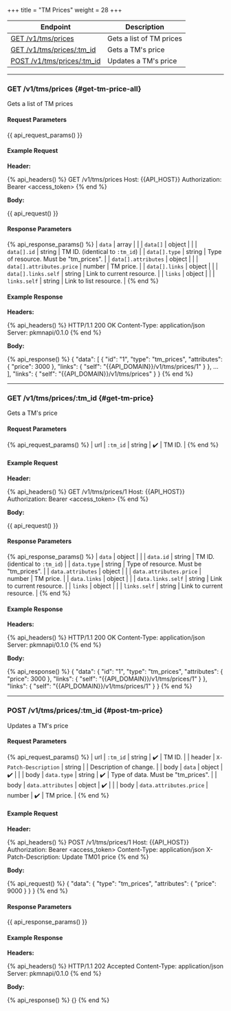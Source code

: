 +++
title = "TM Prices"
weight = 28
+++

| Endpoint                                     | Description              |
|----------------------------------------------|--------------------------|
| [GET /v1/tms/prices](#get-tm-price-all)      | Gets a list of TM prices |
| [GET /v1/tms/prices/:tm_id](#get-tm-price)   | Gets a TM's price        |
| [POST /v1/tms/prices/:tm_id](#post-tm-price) | Updates a TM's price     |

---

### GET /v1/tms/prices {#get-tm-price-all}

Gets a list of TM prices

#### Request Parameters

{{ api_request_params() }}

#### Example Request

**Header:**

{% api_headers() %}
GET /v1/tms/prices
Host: {{API_HOST}}
Authorization: Bearer <access_token>
{% end %}

**Body:**

{{ api_request() }}

#### Response Parameters

{% api_response_params() %}
| `data`                    | array  |                                        |
| `data[]`                  | object |                                        |
| `data[].id`               | string | TM ID. (identical to `:tm_id`)         |
| `data[].type`             | string | Type of resource. Must be "tm_prices". |
| `data[].attributes`       | object |                                        |
| `data[].attributes.price` | number | TM price.                              |
| `data[].links`            | object |                                        |
| `data[].links.self`       | string | Link to current resource.              |
| `links`                   | object |                                        |
| `links.self`              | string | Link to list resource.                 |
{% end %}

#### Example Response

**Headers:**

{% api_headers() %}
HTTP/1.1 200 OK
Content-Type: application/json
Server: pkmnapi/0.1.0
{% end %}

**Body:**

{% api_response() %}
{
    "data": [
        {
            "id": "1",
            "type": "tm_prices",
            "attributes": {
                "price": 3000
            },
            "links": {
                "self": "{{API_DOMAIN}}/v1/tms/prices/1"
            }
        },
        ...
    ],
    "links": {
        "self": "{{API_DOMAIN}}/v1/tms/prices"
    }
}
{% end %}

---

### GET /v1/tms/prices/:tm_id {#get-tm-price}

Gets a TM's price

#### Request Parameters

{% api_request_params() %}
| url | `:tm_id` | string | ✔️ | TM ID. |
{% end %}

#### Example Request

**Header:**

{% api_headers() %}
GET /v1/tms/prices/1
Host: {{API_HOST}}
Authorization: Bearer <access_token>
{% end %}

**Body:**

{{ api_request() }}

#### Response Parameters

{% api_response_params() %}
| `data`                  | object |                                        |
| `data.id`               | string | TM ID. (identical to `:tm_id`)         |
| `data.type`             | string | Type of resource. Must be "tm_prices". |
| `data.attributes`       | object |                                        |
| `data.attributes.price` | number | TM price.                              |
| `data.links`            | object |                                        |
| `data.links.self`       | string | Link to current resource.              |
| `links`                 | object |                                        |
| `links.self`            | string | Link to current resource.              |
{% end %}

#### Example Response

**Headers:**

{% api_headers() %}
HTTP/1.1 200 OK
Content-Type: application/json
Server: pkmnapi/0.1.0
{% end %}

**Body:**

{% api_response() %}
{
    "data": {
        "id": "1",
        "type": "tm_prices",
        "attributes": {
            "price": 3000
        },
        "links": {
            "self": "{{API_DOMAIN}}/v1/tms/prices/1"
        }
    },
    "links": {
        "self": "{{API_DOMAIN}}/v1/tms/prices/1"
    }
}
{% end %}

---

### POST /v1/tms/prices/:tm_id {#post-tm-price}

Updates a TM's price

#### Request Parameters

{% api_request_params() %}
| url    | `:tm_id`                | string | ✔️ | TM ID.                             |
| header | `X-Patch-Description`   | string |   | Description of change.             |
| body   | `data`                  | object | ✔️ |                                    |
| body   | `data.type`             | string | ✔️ | Type of data. Must be "tm_prices". |
| body   | `data.attributes`       | object | ✔️ |                                    |
| body   | `data.attributes.price` | number | ✔️ | TM price.                          |
{% end %}

#### Example Request

**Header:**

{% api_headers() %}
POST /v1/tms/prices/1
Host: {{API_HOST}}
Authorization: Bearer <access_token>
Content-Type: application/json
X-Patch-Description: Update TM01 price
{% end %}

**Body:**

{% api_request() %}
{
    "data": {
        "type": "tm_prices",
        "attributes": {
            "price": 9000
        }
    }
}
{% end %}

#### Response Parameters

{{ api_response_params() }}

#### Example Response

**Headers:**

{% api_headers() %}
HTTP/1.1 202 Accepted
Content-Type: application/json
Server: pkmnapi/0.1.0
{% end %}

**Body:**

{% api_response() %}
{}
{% end %}
